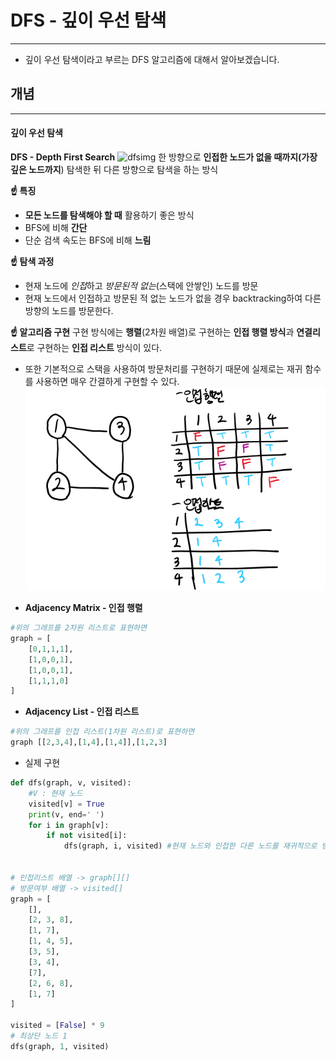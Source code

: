 # DFS - 깊이 우선 탐색
---
- 깊이 우선 탐색이라고 부르는 DFS 알고리즘에 대해서 알아보겠습니다.


## 개념
---
#### 깊이 우선 탐색
**DFS - Depth First Search**
![dfsimg](https://media.vlpt.us/images/sukong/post/b9042f15-fb5b-4272-abe7-8cdeb3f0f22f/DFS.png)
한 방향으로 **인접한 노드가 없을 때까지(가장 깊은 노드까지**) 탐색한 뒤 다른 방향으로 탐색을 하는 방식


**☝ 특징**
- **모든 노드를 탐색해야 할 때** 활용하기 좋은 방식
- BFS에 비해 **간단**
- 단순 검색 속도는 BFS에 비해 **느림**

**☝ 탐색 과정**
- 현재 노드에 *인접*하고 *방문된적 없는*(스택에 안쌓인) 노드를 방문
- 현재 노드에서 인접하고 방문된 적 없는 노드가 없을 경우 backtracking하여 다른 방향의 노드를 방문한다.

**☝ 알고리즘 구현**
구현 방식에는 **행렬**(2차원 배열)로 구현하는 **인접 행렬 방식**과 **연결리스트**로 구현하는 **인접 리스트** 방식이 있다.
- 또한 기본적으로 스택을 사용하여 방문처리를 구현하기 때문에 실제로는 재귀 함수를 사용하면 매우 간결하게 구현할 수 있다.
![dfsimage](./../../Image/dfsimage.png)

- **Adjacency Matrix - 인접 행렬**
```python
#위의 그래프를 2차원 리스트로 표현하면
graph = [
    [0,1,1,1],
    [1,0,0,1],
    [1,0,0,1],
    [1,1,1,0]
]
```

- **Adjacency List - 인접 리스트**
```python
#위의 그래프를 인접 리스트(1차원 리스트)로 표현하면
graph [[2,3,4],[1,4],[1,4]],[1,2,3]
```
- 실제 구현
```python
def dfs(graph, v, visited):
    #V : 현재 노드
    visited[v] = True
    print(v, end=' ')
    for i in graph[v]:
        if not visited[i]:
            dfs(graph, i, visited) #현재 노드와 인접한 다른 노드를 재귀적으로 방문
    

# 인접리스트 배열 -> graph[][]
# 방문여부 배열 -> visited[]
graph = [
    [],
    [2, 3, 8],
    [1, 7],
    [1, 4, 5],
    [3, 5],
    [3, 4],
    [7],
    [2, 6, 8],
    [1, 7]
]

visited = [False] * 9
# 최상단 노드 1
dfs(graph, 1, visited)
```